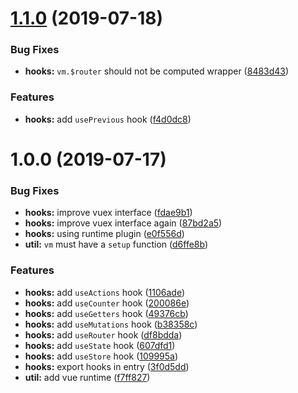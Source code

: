 # [1.1.0](https://github.com/u3u/vue-hooks/compare/v1.0.0...v1.1.0) (2019-07-18)


### Bug Fixes

* **hooks:** `vm.$router` should not be computed wrapper ([8483d43](https://github.com/u3u/vue-hooks/commit/8483d43))


### Features

* **hooks:** add `usePrevious` hook ([f4d0dc8](https://github.com/u3u/vue-hooks/commit/f4d0dc8))

# 1.0.0 (2019-07-17)


### Bug Fixes

* **hooks:** improve vuex interface ([fdae9b1](https://github.com/u3u/vue-hooks/commit/fdae9b1))
* **hooks:** improve vuex interface again ([87bd2a5](https://github.com/u3u/vue-hooks/commit/87bd2a5))
* **hooks:** using runtime plugin ([e0f556d](https://github.com/u3u/vue-hooks/commit/e0f556d))
* **util:** `vm` must have a `setup` function ([d6ffe8b](https://github.com/u3u/vue-hooks/commit/d6ffe8b))


### Features

* **hooks:** add `useActions` hook ([1106ade](https://github.com/u3u/vue-hooks/commit/1106ade))
* **hooks:** add `useCounter` hook ([200086e](https://github.com/u3u/vue-hooks/commit/200086e))
* **hooks:** add `useGetters` hook ([49376cb](https://github.com/u3u/vue-hooks/commit/49376cb))
* **hooks:** add `useMutations` hook ([b38358c](https://github.com/u3u/vue-hooks/commit/b38358c))
* **hooks:** add `useRouter` hook ([df8bdda](https://github.com/u3u/vue-hooks/commit/df8bdda))
* **hooks:** add `useState` hook ([607dfd1](https://github.com/u3u/vue-hooks/commit/607dfd1))
* **hooks:** add `useStore` hook ([109995a](https://github.com/u3u/vue-hooks/commit/109995a))
* **hooks:** export hooks in entry ([3f0d5dd](https://github.com/u3u/vue-hooks/commit/3f0d5dd))
* **util:** add vue runtime ([f7ff827](https://github.com/u3u/vue-hooks/commit/f7ff827))
